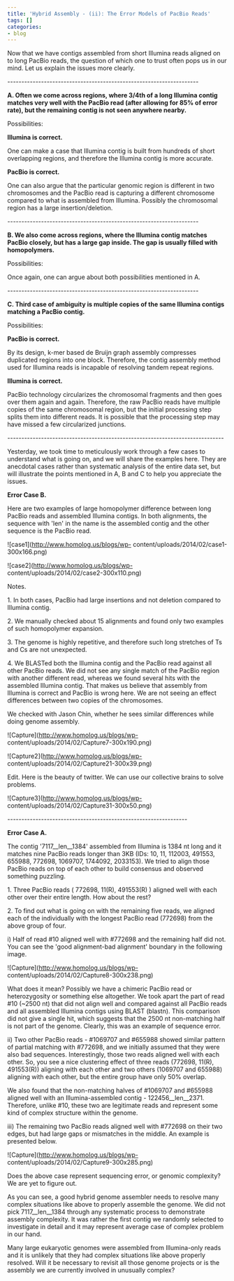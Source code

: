 ```yaml
---
title: 'Hybrid Assembly - (ii): The Error Models of PacBio Reads'
tags: []
categories:
- blog
---
```

Now that we have contigs assembled from short Illumina reads aligned on to
long PacBio reads, the question of which one to trust often pops us in our
mind. Let us explain the issues more clearly.
<!--more-->

\--------------------------------------------------------------------

**A. Often we come across regions, where 3/4th of a long Illumina contig matches very well with the PacBio read (after allowing for 85% of error rate), but the remaining contig is not seen anywhere nearby.**

Possibilities:

**Illumina is correct.**

One can make a case that Illumina contig is built from hundreds of short
overlapping regions, and therefore the Illumina contig is more accurate.

**PacBio is correct.**

One can also argue that the particular genomic region is different in two
chromosomes and the PacBio read is capturing a different chromosome compared
to what is assembled from Illumina. Possibly the chromosomal region has a
large insertion/deletion.

\--------------------------------------------------------------------

**B. We also come across regions, where the Illumina contig matches PacBio closely, but has a large gap inside. The gap is usually filled with homopolymers.**

Possibilities:

Once again, one can argue about both possibilities mentioned in A.

\--------------------------------------------------------------------

**C. Third case of ambiguity is multiple copies of the same Illumina contigs matching a PacBio contig.**

Possibilities:

**PacBio is correct.**

By its design, k-mer based de Bruijn graph assembly compresses duplicated
regions into one block. Therefore, the contig assembly method used for
Illumina reads is incapable of resolving tandem repeat regions.

**Illumina is correct.**

PacBio technology circularizes the chromosomal fragments and then goes over
them again and again. Therefore, the raw PacBio reads have multiple copies of
the same chromosomal region, but the initial processing step splits them into
different reads. It is possible that the processing step may have missed a few
circularized junctions.

\-----------------------------------------------------------------------------

Yesterday, we took time to meticulously work through a few cases to understand
what is going on, and we will share the examples here. They are anecdotal
cases rather than systematic analysis of the entire data set, but will
illustrate the points mentioned in A, B and C to help you appreciate the
issues.

**Error Case B.**

Here are two examples of large homopolymer difference between long PacBio
reads and assembled Illumina contigs. In both alignments, the sequence with
'len' in the name is the assembled contig and the other sequence is the PacBio
read.

![case1](http://www.homolog.us/blogs/wp-
content/uploads/2014/02/case1-300x166.png)

![case2](http://www.homolog.us/blogs/wp-
content/uploads/2014/02/case2-300x110.png)

Notes.

1\. In both cases, PacBio had large insertions and not deletion compared to
Illumina contig.

2\. We manually checked about 15 alignments and found only two examples of
such homopolymer expansion.

3\. The genome is highly repetitive, and therefore such long stretches of Ts
and Cs are not unexpected.

4\. We BLASTed both the Illumina contig and the PacBio read against all other
PacBio reads. We did not see any single match of the PacBio region with
another different read, whereas we found several hits with the assembled
Illumina contig. That makes us believe that assembly from Illumina is correct
and PacBio is wrong here. We are not seeing an effect differences between two
copies of the chromosomes.

We checked with Jason Chin, whether he sees similar differences while doing
genome assembly.

![Capture](http://www.homolog.us/blogs/wp-
content/uploads/2014/02/Capture7-300x190.png)

![Capture2](http://www.homolog.us/blogs/wp-
content/uploads/2014/02/Capture21-300x39.png)

Edit. Here is the beauty of twitter. We can use our collective brains to solve
problems.

![Capture3](http://www.homolog.us/blogs/wp-
content/uploads/2014/02/Capture31-300x50.png)

\----------------------------------------------------------------

**Error Case A.**

The contig '7117__len__1384' assembled from Illumina is 1384 nt long and it
matches nine PacBio reads longer than 3KB (IDs: 10, 11, 112003, 491553,
655988, 772698, 1069707, 1744092, 2033153). We tried to align those PacBio
reads on top of each other to build consensus and observed something puzzling.

1\. Three PacBio reads ( 772698, 11(R), 491553(R) ) aligned well with each
other over their entire length. How about the rest?

2\. To find out what is going on with the remaining five reads, we aligned
each of the individually with the longest PacBio read (772698) from the above
group of four.

i) Half of read #10 aligned well with #772698 and the remaining half did not.
You can see the 'good alignment-bad alignment' boundary in the following
image.

![Capture](http://www.homolog.us/blogs/wp-
content/uploads/2014/02/Capture8-300x238.png)

What does it mean? Possibly we have a chimeric PacBio read or heterozygosity
or something else altogether. We took apart the part of read #10 (~2500 nt)
that did not align well and compared against all PacBio reads and all
assembled Illumina contigs using BLAST (blastn). This comparison did not give
a single hit, which suggests that the 2500 nt non-matching half is not part of
the genome. Clearly, this was an example of sequence error.

ii) Two other PacBio reads - #1069707 and #655988 showed similar pattern of
partial matching with #772698, and we initially assumed that they were also
bad sequences. Interestingly, those two reads aligned well with each other.
So, you see a nice clustering effect of three reads (772698, 11(R), 491553(R))
aligning with each other and two others (1069707 and 655988) aligning with
each other, but the entire group have only 50% overlap.

We also found that the non-matching halves of #1069707 and #655988 aligned
well with an Illumina-assembled contig - 122456__len__2371. Therefore, unlike
#10, these two are legitimate reads and represent some kind of complex
structure within the genome.

iii) The remaining two PacBio reads aligned well with #772698 on their two
edges, but had large gaps or mismatches in the middle. An example is presented
below.

![Capture](http://www.homolog.us/blogs/wp-
content/uploads/2014/02/Capture9-300x285.png)

Does the above case represent sequencing error, or genomic complexity? We are
yet to figure out.

As you can see, a good hybrid genome assembler needs to resolve many complex
situations like above to properly assemble the genome. We did not pick
7117__len__1384 through any systematic process to demonstrate assembly
complexity. It was rather the first contig we randomly selected to investigate
in detail and it may represent average case of complex problem in our hand.

Many large eukaryotic genomes were assembled from Illumina-only reads and it
is unlikely that they had complex situations like above properly resolved.
Will it be necessary to revisit all those genome projects or is the assembly
we are currently involved in unusually complex?

